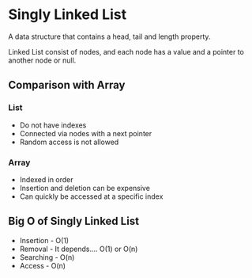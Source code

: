 # Singly Linked List

A data structure that contains a head, tail and length property.

Linked List consist of nodes, and each node has a value and a pointer to another node or null.

## Comparison with Array

### List

* Do not have indexes
* Connected via nodes with a next pointer
* Random access is not allowed

### Array

* Indexed in order
* Insertion and deletion can be expensive
* Can quickly be accessed at a specific index

## Big O of Singly Linked List

* Insertion - O(1)
* Removal - It depends.... O(1) or O(n)
* Searching - O(n)
* Access - O(n)
